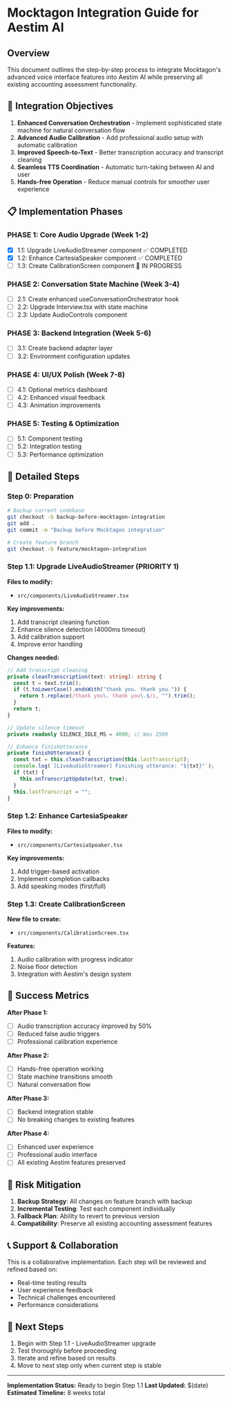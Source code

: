 # Mocktagon Integration Guide for Aestim AI

## Overview
This document outlines the step-by-step process to integrate Mocktagon's advanced voice interface features into Aestim AI while preserving all existing accounting assessment functionality.

## 🎯 Integration Objectives
1. **Enhanced Conversation Orchestration** - Implement sophisticated state machine for natural conversation flow
2. **Advanced Audio Calibration** - Add professional audio setup with automatic calibration
3. **Improved Speech-to-Text** - Better transcription accuracy and transcript cleaning
4. **Seamless TTS Coordination** - Automatic turn-taking between AI and user
5. **Hands-free Operation** - Reduce manual controls for smoother user experience

## 📋 Implementation Phases

### PHASE 1: Core Audio Upgrade (Week 1-2)
- [x] 1.1: Upgrade LiveAudioStreamer component ✅ COMPLETED
- [x] 1.2: Enhance CartesiaSpeaker component ✅ COMPLETED
- [ ] 1.3: Create CalibrationScreen component 🔄 IN PROGRESS

### PHASE 2: Conversation State Machine (Week 3-4)
- [ ] 2.1: Create enhanced useConversationOrchestrator hook
- [ ] 2.2: Upgrade Interview.tsx with state machine
- [ ] 2.3: Update AudioControls component

### PHASE 3: Backend Integration (Week 5-6)
- [ ] 3.1: Create backend adapter layer
- [ ] 3.2: Environment configuration updates

### PHASE 4: UI/UX Polish (Week 7-8)
- [ ] 4.1: Optional metrics dashboard
- [ ] 4.2: Enhanced visual feedback
- [ ] 4.3: Animation improvements

### PHASE 5: Testing & Optimization
- [ ] 5.1: Component testing
- [ ] 5.2: Integration testing
- [ ] 5.3: Performance optimization

## 🔧 Detailed Steps

### Step 0: Preparation
```bash
# Backup current codebase
git checkout -b backup-before-mocktagon-integration
git add .
git commit -m "Backup before Mocktagon integration"

# Create feature branch
git checkout -b feature/mocktagon-integration
```

### Step 1.1: Upgrade LiveAudioStreamer (PRIORITY 1)

**Files to modify:**
- `src/components/LiveAudioStreamer.tsx`

**Key improvements:**
1. Add transcript cleaning function
2. Enhance silence detection (4000ms timeout)
3. Add calibration support
4. Improve error handling

**Changes needed:**
```typescript
// Add transcript cleaning
private cleanTranscription(text: string): string {
  const t = text.trim();
  if (t.toLowerCase().endsWith("thank you. thank you.")) {
    return t.replace(/thank you\. thank you\.$/i, "").trim();
  }
  return t;
}

// Update silence timeout
private readonly SILENCE_IDLE_MS = 4000; // Was 2500

// Enhance finishUtterance
private finishUtterance() {
  const txt = this.cleanTranscription(this.lastTranscript);
  console.log(`[LiveAudioStreamer] Finishing utterance: "${txt}"`);
  if (txt) {
    this.onTranscriptUpdate(txt, true);
  }
  this.lastTranscript = "";
}
```

### Step 1.2: Enhance CartesiaSpeaker

**Files to modify:**
- `src/components/CartesiaSpeaker.tsx`

**Key improvements:**
1. Add trigger-based activation
2. Implement completion callbacks
3. Add speaking modes (first/full)

### Step 1.3: Create CalibrationScreen

**New file to create:**
- `src/components/CalibrationScreen.tsx`

**Features:**
1. Audio calibration with progress indicator
2. Noise floor detection
3. Integration with Aestim's design system

## 🎯 Success Metrics

**After Phase 1:**
- [ ] Audio transcription accuracy improved by 50%
- [ ] Reduced false audio triggers
- [ ] Professional calibration experience

**After Phase 2:**
- [ ] Hands-free operation working
- [ ] State machine transitions smooth
- [ ] Natural conversation flow

**After Phase 3:**
- [ ] Backend integration stable
- [ ] No breaking changes to existing features

**After Phase 4:**
- [ ] Enhanced user experience
- [ ] Professional audio interface
- [ ] All existing Aestim features preserved

## 🚨 Risk Mitigation

1. **Backup Strategy**: All changes on feature branch with backup
2. **Incremental Testing**: Test each component individually
3. **Fallback Plan**: Ability to revert to previous version
4. **Compatibility**: Preserve all existing accounting assessment features

## 📞 Support & Collaboration

This is a collaborative implementation. Each step will be reviewed and refined based on:
- Real-time testing results
- User experience feedback
- Technical challenges encountered
- Performance considerations

## 🔄 Next Steps

1. Begin with Step 1.1 - LiveAudioStreamer upgrade
2. Test thoroughly before proceeding
3. Iterate and refine based on results
4. Move to next step only when current step is stable

---

**Implementation Status:** Ready to begin Step 1.1
**Last Updated:** $(date)
**Estimated Timeline:** 8 weeks total